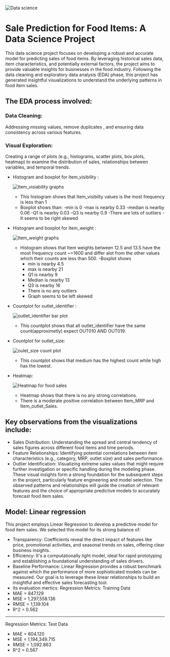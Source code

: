 ![Data science](https://github.com/user-attachments/assets/35c8d9c8-c0b0-4f7a-badf-cb9b4caba0f5)

# Sale Prediction for Food Items: A Data Science Project
This data science project focuses on developing a robust and accurate model for predicting sales of food items. By leveraging historical sales data, item characteristics, and potentially external factors, the project aims to provide valuable insights for businesses in the food industry.
Following the data cleaning and exploratory data analysis (EDA) phase, this project has generated insightful visualizations to understand the underlying patterns in food item sales.

## The EDA process involved:

### Data Cleaning: 
  Addressing missing values, remove duplicates , and ensuring data consistency across various features.
### Visual Exploration: 
  Creating a range of plots (e.g., histograms, scatter plots, box plots, heatmap) to examine the distribution of sales, relationships between variables, and temporal 
  trends.
  - Histogram and boxplot for Item_visibility :
    
    ![Item_visiability graphs](https://github.com/user-attachments/assets/33769550-3adc-475c-ac99-dd3110bd8f7a)
     - This histogram shows that Item_visibilty values is the most frequency is less than 1
     - Boxplot shows than:
         -min is 0
         -max is nearby 0.33
         -median is nearby 0.06
         -Q1 is nearby 0.03
         -Q3 is nearby 0.9
        -There are lots of outliers
        -It seems to be right skewed
  - Histogram and boxplot for Item_weight :
    
    ![Item_weight graphs](https://github.com/user-attachments/assets/7b1ce083-c66c-4078-821c-78830aa0ca51)
    - Histogram shows that Item weights between 12.5 and 13.5 have the most frequency count ~=1600 and differ alot from the other values which their counts are 
      less than 500.
    -Boxplot shows 
       - min is nearby 4.5 
       - max is nearby 21
       - Q1 is nearby 9 
       - Median is nearby 13
       - Q3 is nearby 16
       - There is no any outliers
       - Graph seems to be left skewed
  - Countplot for outlet_identifier :
    
    ![outlet_identifier bar plot](https://github.com/user-attachments/assets/16b971fe-7b9b-4a48-8a3e-53208b46e7e9)
    - This countplot shows that all outlet_identifier have the same count(approximetly) expect OUT010 AND OUT019.
  - Countplot for outlet_size:
    
    ![oulet_size count plot](https://github.com/user-attachments/assets/c0a46551-5ba5-4579-8a07-7bf6e8836ff1)
    - This countplot shows that medium has the highest count while high has the lowest.
  - Heatmap:
    
    ![Heatmap for food sales](https://github.com/user-attachments/assets/4dcd8692-d584-4a25-b3cc-7995b7f524c8)
    - Heatmap shows that there is no any strong correlations.
    - There is a moderate positive correlation between Item_MRP and Item_outlet_Sales.
 ## Key observations from the visualizations include:
 
-  Sales Distribution: Understanding the spread and central tendency of sales figures across different food items and time periods.
-  Feature Relationships: Identifying potential correlations between item characteristics (e.g., category, MRP, outlet size) and sales performance.
-  Outlier Identification: Visualizing extreme sales values that might require further investigation or specific handling during the modeling phase.
These visual insights form a strong foundation for the subsequent steps in the project, particularly feature engineering and model selection. The observed patterns and relationships will guide the creation of relevant features and the choice of appropriate predictive models to accurately forecast food item sales.

## Model: Linear regression
  This project employs Linear Regression to develop a predictive model for food item sales. We selected this model for its strong balance of:
   - Transparency: Coefficients reveal the direct impact of features like price, promotional activities, and seasonal trends on sales, offering clear business   insights.
   - Efficiency: It's a computationally light model, ideal for rapid prototyping and establishing a foundational understanding of sales drivers.
   - Baseline Performance: Linear Regression provides a robust benchmark against which the performance of more sophisticated models can be measured.
   Our goal is to leverage these linear relationships to build an insightful and effective sales forecasting tool.
 - Its evaluation mertics:
Regression Metrics: Training Data
 - MAE = 847.129
 - MSE = 1,297,558.136
 - RMSE = 1,139.104
 - R^2 = 0.562
--------------------------------------------------------------------------------------------------
Regression Metrics: Test Data
  - MAE = 804.120
  - MSE = 1,194,349.715
  - RMSE = 1,092.863
  - R^2 = 0.567



